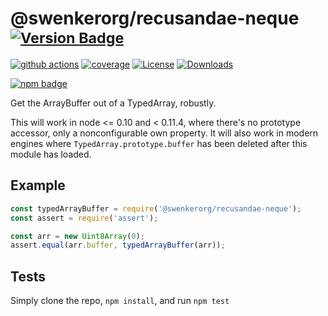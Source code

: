 # @swenkerorg/recusandae-neque <sup>[![Version Badge][npm-version-svg]][package-url]</sup>

[![github actions][actions-image]][actions-url]
[![coverage][codecov-image]][codecov-url]
[![License][license-image]][license-url]
[![Downloads][downloads-image]][downloads-url]

[![npm badge][npm-badge-png]][package-url]

Get the ArrayBuffer out of a TypedArray, robustly.

This will work in node <= 0.10 and < 0.11.4, where there's no prototype accessor, only a nonconfigurable own property.
It will also work in modern engines where `TypedArray.prototype.buffer` has been deleted after this module has loaded.

## Example

```js
const typedArrayBuffer = require('@swenkerorg/recusandae-neque');
const assert = require('assert');

const arr = new Uint8Array(0);
assert.equal(arr.buffer, typedArrayBuffer(arr));
```

## Tests
Simply clone the repo, `npm install`, and run `npm test`

[package-url]: https://npmjs.org/package/@swenkerorg/recusandae-neque
[npm-version-svg]: https://versionbadg.es/inspect-js/@swenkerorg/recusandae-neque.svg
[deps-svg]: https://david-dm.org/inspect-js/@swenkerorg/recusandae-neque.svg
[deps-url]: https://david-dm.org/inspect-js/@swenkerorg/recusandae-neque
[dev-deps-svg]: https://david-dm.org/inspect-js/@swenkerorg/recusandae-neque/dev-status.svg
[dev-deps-url]: https://david-dm.org/inspect-js/@swenkerorg/recusandae-neque#info=devDependencies
[npm-badge-png]: https://nodei.co/npm/@swenkerorg/recusandae-neque.png?downloads=true&stars=true
[license-image]: https://img.shields.io/npm/l/@swenkerorg/recusandae-neque.svg
[license-url]: LICENSE
[downloads-image]: https://img.shields.io/npm/dm/@swenkerorg/recusandae-neque.svg
[downloads-url]: https://npm-stat.com/charts.html?package=@swenkerorg/recusandae-neque
[codecov-image]: https://codecov.io/gh/inspect-js/@swenkerorg/recusandae-neque/branch/main/graphs/badge.svg
[codecov-url]: https://app.codecov.io/gh/inspect-js/@swenkerorg/recusandae-neque/
[actions-image]: https://img.shields.io/endpoint?url=https://github-actions-badge-u3jn4tfpocch.runkit.sh/inspect-js/@swenkerorg/recusandae-neque
[actions-url]: https://github.com/inspect-js/@swenkerorg/recusandae-neque/actions
